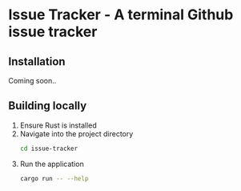 # Issue Tracker - A terminal Github issue tracker

## Installation
Coming soon..

## Building locally
1. Ensure Rust is installed
2. Navigate into the project directory
    ```bash
    cd issue-tracker
    ```
3. Run the application
    ```bash
    cargo run -- --help
    ```
